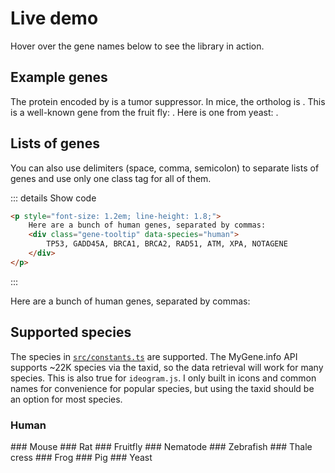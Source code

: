 # Live demo

Hover over the gene names below to see the library in action.

## Example genes

The protein encoded by <GeneDemo genes="TP53" species="human" /> is a tumor suppressor. In mice, the ortholog is <GeneDemo genes="Trp53" species="mouse" />. This is a well-known gene from the fruit fly: <GeneDemo genes="dib" species="7227" />. Here is one from yeast: <GeneDemo genes="RAD51" species="559292" />.

## Lists of genes

You can also use delimiters (space, comma, semicolon) to separate lists of genes and use only one class tag for all of them.

::: details Show code
```html
<p style="font-size: 1.2em; line-height: 1.8;">
    Here are a bunch of human genes, separated by commas:
    <div class="gene-tooltip" data-species="human">
        TP53, GADD45A, BRCA1, BRCA2, RAD51, ATM, XPA, NOTAGENE
    </div>
</p>
```

:::

Here are a bunch of human genes, separated by commas: <GeneDemo genes="TP53, GADD45A, BRCA1, BRCA2, RAD51, ATM, XPA, NOTAGENE" species="human" />

## Supported species

The species in [`src/constants.ts`](https://github.com/mattjmeier/gene-tooltips/blob/main/src/constants.ts) are supported. The MyGene.info API supports ~22K species via the taxid, so the data retrieval will work for many species. This is also true for `ideogram.js`. I only built in icons and common names for convenience for popular species, but using the taxid should be an option for most species.

### Human
<GeneDemo genes="TP53, BRCA1, MYC" species="human" />
### Mouse
<GeneDemo genes="Trp53, Mdm2, Gadd45a" species="mouse" />
### Rat
<GeneDemo genes="Tp53, Alb, Il6" species="rat" />
### Fruitfly
<GeneDemo genes="boss, Antp, dib" species="fruitfly" />
### Nematode
<GeneDemo genes="ced-3, ced-9, lin-4" species="nematode" />
### Zebrafish
<GeneDemo genes="noto, wnt5b, sox2" species="zebrafish" />
### Thale cress
<GeneDemo genes="AG, AP1, FLC" species="thale cress" />
### Frog
<GeneDemo genes="Nodal, Foxd3, Sox2" species="frog" />
### Pig
<GeneDemo genes="CFTR, APOE, GGTA1" species="pig" />
### Yeast
<GeneDemo genes="PHO5, GAL1, CDC28" species="yeast" />